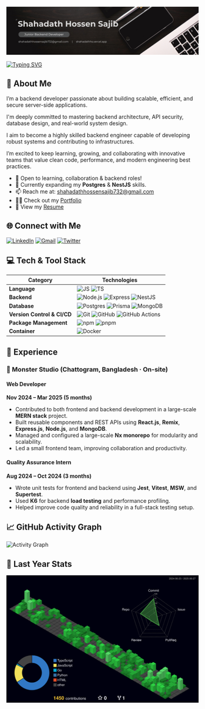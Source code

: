![My Profile](./cover.png)

[![Typing SVG](https://readme-typing-svg.herokuapp.com?color=36BCF7FF&lines=Hi+👋,+I'm+Shahadath+Hossen+Sajib&center=true&width=500&height=45)](https://github.com/shahadathhs)

## 💫 About Me

I’m a backend developer passionate about building scalable, efficient, and secure server-side applications.

I'm deeply committed to mastering backend architecture, API security, database design, and real-world system design.

I aim to become a highly skilled backend engineer capable of developing robust systems and contributing to infrastructures.

I’m excited to keep learning, growing, and collaborating with innovative teams that value clean code, performance, and modern engineering best practices.

- 👯 Open to learning, collaboration & backend roles!
- 🌱 Currently expanding my **Postgres** & **NestJS** skills.
- 📫 Reach me at: [shahadathhossensajib732@gmail.com](mailto:shahadathhossensajib732@gmail.com)
- 👨‍💻 Check out my [Portfolio](https://shahadathhs.vercel.app)
- 📄 View my [Resume](https://drive.google.com/file/d/1dtZCEgZyof-qrUreeVpXDlOovosegpuf/view)

## 🌐 Connect with Me

[![LinkedIn](https://skillicons.dev/icons?i=linkedin&theme=dark)](https://linkedin.com/in/shahadathhs)
[![Gmail](https://skillicons.dev/icons?i=gmail&theme=dark)](mailto:shahadathhossensajib732@gmail.com)
[![Twitter](https://skillicons.dev/icons?i=twitter&theme=dark)](https://twitter.com/shahadathhs)

## 💻 Tech & Tool Stack

| Category                 | Technologies |
|--------------------------|--------------|
| **Language**             | ![JS](https://skillicons.dev/icons?i=js&theme=dark) ![TS](https://skillicons.dev/icons?i=ts&theme=dark) |
| **Backend**              | ![Node.js](https://skillicons.dev/icons?i=nodejs&theme=dark) ![Express](https://skillicons.dev/icons?i=express&theme=dark) ![NestJS](https://skillicons.dev/icons?i=nestjs&theme=dark) |
| **Database**             | ![Postgres](https://skillicons.dev/icons?i=postgres&theme=dark) ![Prisma](https://skillicons.dev/icons?i=prisma&theme=dark) ![MongoDB](https://skillicons.dev/icons?i=mongodb&theme=dark) |
| **Version Control & CI/CD** | ![Git](https://skillicons.dev/icons?i=git&theme=dark) ![GitHub](https://skillicons.dev/icons?i=github&theme=dark) ![GitHub Actions](https://skillicons.dev/icons?i=githubactions&theme=dark) |
| **Package Management**   | ![npm](https://skillicons.dev/icons?i=npm&theme=dark) ![pnpm](https://skillicons.dev/icons?i=pnpm&theme=dark) |
| **Container**            | ![Docker](https://skillicons.dev/icons?i=docker&theme=dark) |

## 💼 Experience

### 🚀 Monster Studio (Chattogram, Bangladesh · On-site)

#### Web Developer  
**Nov 2024 – Mar 2025 (5 months)**  
- Contributed to both frontend and backend development in a large-scale **MERN stack** project.
- Built reusable components and REST APIs using **React.js**, **Remix**, **Express.js**, **Node.js**, and **MongoDB**.
- Managed and configured a large-scale **Nx monorepo** for modularity and scalability.
- Led a small frontend team, improving collaboration and productivity.

#### Quality Assurance Intern  
**Aug 2024 – Oct 2024 (3 months)**  
- Wrote unit tests for frontend and backend using **Jest**, **Vitest**, **MSW**, and **Supertest**.
- Used **K6** for backend **load testing** and performance profiling.
- Helped improve code quality and reliability in a full-stack testing setup.

<!-- ## 📊 My Stats -->

<!-- ### 📜 Language and Overview

![GitHub Overview](https://github.com/shahadathhs/github-stats/blob/master/generated/overview.svg#gh-dark-mode-only)
![Languages Used](https://github.com/shahadathhs/github-stats/blob/master/generated/languages.svg#gh-dark-mode-only) -->

## 📈 GitHub Activity Graph

![Activity Graph](https://github-readme-activity-graph.vercel.app/graph?username=shahadathhs)

## 🌟 Last Year Stats

![3D Contribution](./profile-3d-contrib/profile-night-green.svg)
